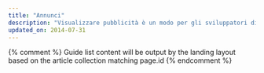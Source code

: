 ```yaml
---
title: "Annunci"
description: "Visualizzare pubblicità è un modo per gli sviluppatori di creare gratuitamente il loro sito e contenuto e, allo stesso tempo, di guadagnare. Apprendi il funzionamento degli annunci e come visualizzare pubblicità reattive nel tuo sito."
updated_on: 2014-07-31
---
```


{% comment %}
Guide list content will be output by the landing layout based on the article collection matching page.id
{% endcomment %}

